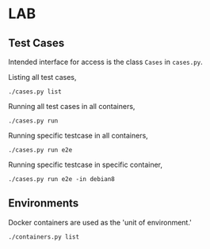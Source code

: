 # LAB

## Test Cases
Intended interface for access is the class `Cases` in `cases.py`.

Listing all test cases,
```
./cases.py list
```

Running all test cases in all containers,
```
./cases.py run 
```

Running specific testcase in all containers,
```
./cases.py run e2e  
```

Running specific testcase in specific container,
```
./cases.py run e2e -in debian8
```

## Environments
Docker containers are used as the 'unit of environment.' 

```
./containers.py list
```